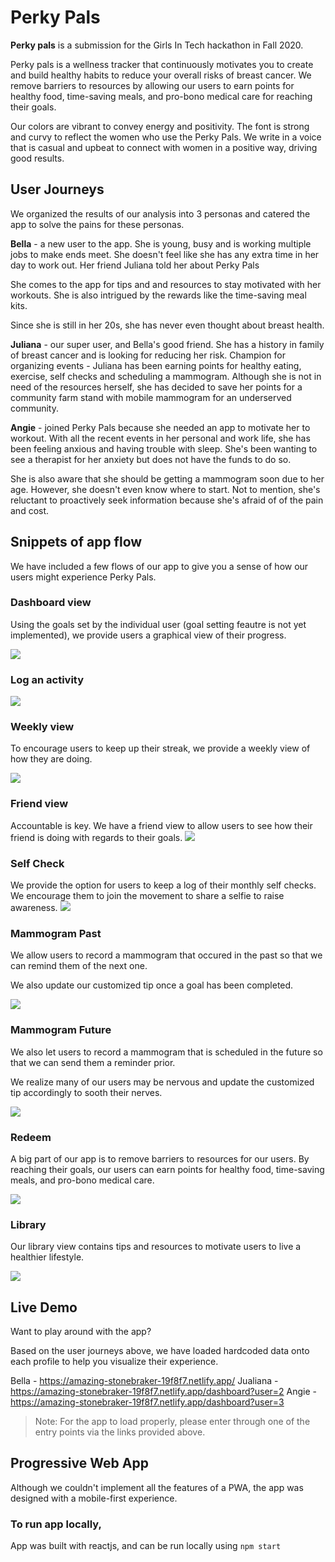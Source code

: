 # Perky Pals
<strong>Perky pals</strong> is a submission for the Girls In Tech hackathon in Fall 2020.

Perky pals is a wellness tracker that continuously motivates you to create and build healthy habits to reduce your overall risks of breast cancer.  We remove barriers to resources by allowing our users to earn points for healthy food, time-saving meals, and pro-bono medical care for reaching their goals. 

Our colors are vibrant to convey energy and positivity. The font is strong and curvy to reflect the women who use the Perky Pals. We write in a voice that is casual and upbeat to connect with women in a positive way, driving good results.

## User Journeys
We organized the results of our analysis into 3 personas and catered the app to solve the pains for these personas.

<strong>Bella</strong> - a new user to the app. She is young, busy and is working multiple jobs to make ends meet. She doesn't feel like she has any extra time in her day to work out.  Her friend Juliana told her about Perky Pals

She comes to the app for tips and and resources to stay motivated with her workouts. She is also intrigued by the rewards like the time-saving meal kits.

Since she is still in her 20s, she has never even thought about breast health. 

<strong>Juliana</strong>  - our super user, and Bella's good friend. She has a history in family of breast cancer and is looking for reducing her risk.  Champion for organizing events - Juliana has been earning points for healthy eating, exercise, self checks and scheduling a mammogram. Although she is not in need of the resources herself, she has decided to save her points for a community farm stand with mobile mammogram for an underserved community.

<strong>Angie</strong>  - joined Perky Pals because she needed an app to motivate her to workout. With all the recent events in her personal and work life, she has been feeling anxious and having trouble with sleep. She's been wanting to see a therapist for her anxiety but does not have the funds to do so.

She is also aware that she should be getting a mammogram soon due to her age. However, she doesn't even know where to start. Not to mention, she's reluctant to proactively seek information because she's afraid of of the pain and cost.

## Snippets of app flow

We have included a few flows of our app to give you a sense of how our users might experience Perky Pals.

### Dashboard view
Using the goals set by the individual user (goal setting feautre is not yet implemented), we provide users a graphical view of their progress. 

![](https://res.cloudinary.com/dbnasq0ef/image/upload/v1602879420/dashboard_tvtbtr.gif)

### Log an activity
![](https://res.cloudinary.com/dbnasq0ef/image/upload/v1602879545/loggingExercise_rbbhlq.gif)

### Weekly view
To encourage users to keep up their streak, we provide a weekly view of how they are doing.

![](https://res.cloudinary.com/dbnasq0ef/image/upload/v1602879609/weeklyView_wh2hh8.gif)

### Friend view
Accountable is key. We have a friend view to allow users to see how their friend is doing with regards to their goals.
![](https://res.cloudinary.com/dbnasq0ef/image/upload/v1602879650/friend_wl2psj.gif)


### Self Check
We provide the option for users to keep a log of their monthly self checks. We encourage them to join the movement to share a selfie to raise awareness.
![](https://res.cloudinary.com/dbnasq0ef/image/upload/v1602879688/selfCheck_z3xwz2.gif)


### Mammogram Past
We allow users to record a mammogram that occured in the past so that we can remind them of the next one.

We also update our customized tip once a goal has been completed.

![](https://res.cloudinary.com/dbnasq0ef/image/upload/v1602879734/mammogramPast_k8qsu1.gif)

### Mammogram Future
We also let users to record a mammogram that is scheduled in the future so that we can send them a reminder prior. 

We realize many of our users may be nervous and update the customized tip accordingly to sooth their nerves. 

![](https://res.cloudinary.com/dbnasq0ef/image/upload/v1602879774/mammogramFuture_xs7atd.gif
) 

### Redeem
A big part of our app is to remove barriers to resources for our users. By reaching their goals, our users can earn points for healthy food, time-saving meals, and pro-bono medical care.

![](https://res.cloudinary.com/dbnasq0ef/image/upload/v1602879809/redeem_j2wuzd.gif)


### Library
Our library view contains tips and resources to motivate users to live a healthier lifestyle.

![](https://res.cloudinary.com/dbnasq0ef/image/upload/v1602879688/selfCheck_z3xwz2.gif)


## Live Demo
Want to play around with the app?

Based on the user journeys above, we have loaded hardcoded data onto each profile to help you visualize their experience.

Bella - https://amazing-stonebraker-19f8f7.netlify.app/
Jualiana - https://amazing-stonebraker-19f8f7.netlify.app/dashboard?user=2
Angie - https://amazing-stonebraker-19f8f7.netlify.app/dashboard?user=3


> Note: 
For the app to load properly, please enter through one of the entry points via the links provided above.

## Progressive Web App
Although we couldn't implement all the features of a PWA, the app was designed with a mobile-first experience. 

### To run app locally,
App was built with reactjs, and can be run locally using `npm start`
